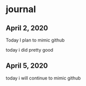 # journal

## April 2, 2020

Today I plan to mimic github

today i did pretty good

## April 5, 2020

today i will continue to mimic github